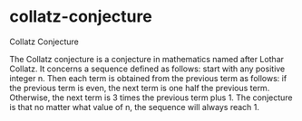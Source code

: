 # collatz-conjecture
Collatz Conjecture

The Collatz conjecture is a conjecture in mathematics named after Lothar Collatz.
It concerns a sequence defined as follows: start with any positive integer n.
Then each term is obtained from the previous term as follows:
if the previous term is even, the next term is one half the previous term.
Otherwise, the next term is 3 times the previous term plus 1.
The conjecture is that no matter what value of n, the sequence will always reach 1.
